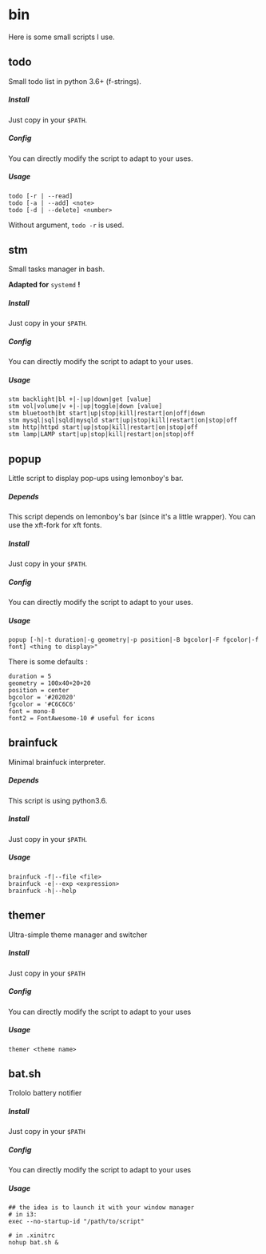 # bin

Here is some small scripts I use.

## todo
Small todo list in python 3.6+ (f-strings).

##### Install
Just copy in your `$PATH`.

##### Config
You can directly modify the script to adapt to your uses.

##### Usage
```
todo [-r | --read]
todo [-a | --add] <note>
todo [-d | --delete] <number>
```
Without argument, `todo -r` is used.

## stm
Small tasks manager in bash.

**Adapted for** `systemd` **!**

##### Install
Just copy in your `$PATH`.

##### Config
You can directly modify the script to adapt to your uses.

##### Usage
```
stm backlight|bl +|-|up|down|get [value]
stm vol|volume|v +|-|up|toggle|down [value]
stm bluetooth|bt start|up|stop|kill|restart|on|off|down
stm mysql|sql|sqld|mysqld start|up|stop|kill|restart|on|stop|off
stm http|httpd start|up|stop|kill|restart|on|stop|off
stm lamp|LAMP start|up|stop|kill|restart|on|stop|off
```

## popup
Little script to display pop-ups using lemonboy's bar.

##### Depends
This script depends on lemonboy's bar (since it's a little wrapper).
You can use the xft-fork for xft fonts.

##### Install
Just copy in your `$PATH`.

##### Config
You can directly modify the script to adapt to your uses.

##### Usage
```
popup [-h|-t duration|-g geometry|-p position|-B bgcolor|-F fgcolor|-f font] <thing to display>"
```

There is some defaults : 

```
duration = 5
geometry = 100x40+20+20
position = center
bgcolor = '#202020'
fgcolor = '#C6C6C6'
font = mono-8
font2 = FontAwesome-10 # useful for icons
```

## brainfuck
Minimal brainfuck interpreter.

##### Depends
This script is using python3.6.

##### Install
Just copy in your `$PATH`.

##### Usage
```
brainfuck -f|--file <file>
brainfuck -e|--exp <expression>
brainfuck -h|--help
```

## themer
Ultra-simple theme manager and switcher

##### Install
Just copy in your `$PATH`

##### Config
You can directly modify the script to adapt to your uses

##### Usage
```
themer <theme name>
```

## bat.sh
Trololo battery notifier

##### Install
Just copy in your `$PATH`

##### Config
You can directly modify the script to adapt to your uses

##### Usage
```
## the idea is to launch it with your window manager
# in i3:
exec --no-startup-id "/path/to/script"

# in .xinitrc
nohup bat.sh &
```
